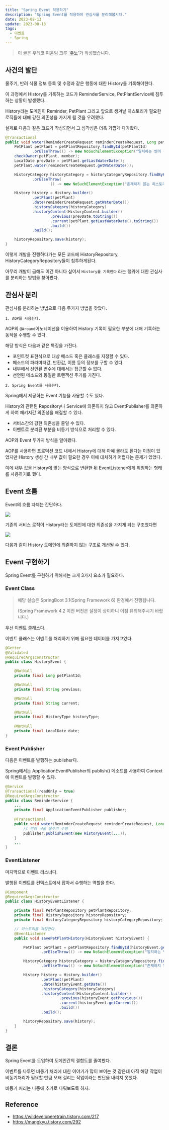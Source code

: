 ```yaml
---
title: "Spring Event 적용하기"
description: "Spring Event를 적용하여 관심사를 분리해봅시다."
date: 2023-08-13
update: 2023-08-13
tags:
  - 이벤트
  - Spring
---
```


> 이 글은 우테코 피움팀 크루 '[주노](https://github.com/Choi-JJunho)'가 작성했습니다.

## 사건의 발단

물주기, 반려 식물 정보 등록 및 수정과 같은 행동에 대한 History를 기록해야한다.

이 과정에서 History를 기록하는 코드가 ReminderService, PetPlantService에 침투하는 상황이 발생했다.

History라는 도메인이 Reminder, PetPlant 그리고 앞으로 생겨날 히스토리가 필요한 로직들에 대해 강한 의존성을 가지게 될 것을 우려했다.

실제로 다음과 같은 코드가 작성되면서 그 심각성은 더욱 가깝게 다가왔다.

```java
@Transactional
public void water(ReminderCreateRequest reminderCreateRequest, Long petPlantId, Member member) {
    PetPlant petPlant = petPlantRepository.findById(petPlantId)
            .orElseThrow(() -> new NoSuchElementException("일치하는 반려 식물이 존재하지 않습니다. id: " + petPlantId));
    checkOwner(petPlant, member);
    LocalDate prevDate = petPlant.getLastWaterDate();
    petPlant.water(reminderCreateRequest.getWaterDate());

    HistoryCategory historyCategory = historyCategoryRepository.findByHistoryType(HistoryType.LAST_WATER_DATE)
            .orElseThrow(
                    () -> new NoSuchElementException("존재하지 않는 히스토리 타입입니다. type: " + HistoryType.LAST_WATER_DATE));

    History history = History.builder()
            .petPlant(petPlant)
            .date(reminderCreateRequest.getWaterDate())
            .historyCategory(historyCategory)
            .historyContent(HistoryContent.builder()
                    .previous(prevDate.toString())
                    .current(petPlant.getLastWaterDate().toString())
                    .build())
            .build();

    historyRepository.save(history);
}
```

이렇게 개발을 진행하다가는 모든 코드에 HistoryRepository, HistoryCategoryRepository들이 침투하게된다.

아무리 개발이 급해도 이건 아니다 싶어서 `History를 기록한다` 라는 행위에 대한 관심사를 분리하는 방법을 찾아봤다.

## 관심사 분리

관심사를 분리하는 방법으로 다음 두가지 방법을 찾았다.

`1. AOP를 사용한다.`

AOP의 `@Around`어노테이션을 이용하여 History 기록이 필요한 부분에 대해 기록하는 동작을 수행할 수 있다.

해당 방식은 다음과 같은 특징을 가진다.

- 포인트컷 표현식으로 대상 메소드 혹은 클래스를 지정할 수 있다.
- 메소드의 파라미터값, 반환값, 이름 등의 정보를 구할 수 있다.
- 내부에서 선언된 변수에 대해서는 접근할 수 없다.
- 선언된 메소드와 동일한 트랜잭션 주기를 가진다.

`2. Spring Event를 사용한다.`

Spring에서 제공하는 Event 기능을 사용할 수도 있다.

History와 관련된 Repository나 Service에 의존하지 않고 EventPublisher를 의존하게 하여 패키지간 의존성을 해결할 수 있다.

- 서비스간의 강한 의존성을 줄일 수 있다.
- 이벤트로 분리된 부분을 비동기 방식으로 처리할 수 있다.

AOP와 Event 두가지 방식을 알아봤다.

AOP를 사용하면 프로덕션 코드 내에서 History에 대해 아예 몰라도 된다는 이점이 있었지만 History 생성 간 내부 값이 필요한 경우 이에 대처하기 어렵다는 문제가 있었다.

이에 내부 값을 History에 맞는 양식으로 변환한 뒤 EventListener에게 위임하는 형태를 사용하기로 했다.

## Event 흐름

Event의 흐름 자체는 간단하다.

![](.index_images/5ba5ff42.png)

기존의 서비스 로직이 History라는 도메인에 대한 의존성을 가지게 되는 구조였다면

![](.index_images/aebfae33.png)

다음과 같이 History 도메인에 의존하지 않는 구조로 개선될 수 있다.

## Event 구현하기

Spring Event를 구현하기 위해서는 크게 3가지 요소가 필요하다.

### Event Class

> 해당 실습은 SpringBoot 3.1(Spring Framework 6) 환경에서 진행됩니다. 
> 
> (Spring Framework 4.2 이전 버전은 설정이 상이하니 이점 유의해주시기 바랍니다.)

우선 이벤트 클래스다.

이벤트 클래스는 이벤트를 처리하기 위해 필요한 데이터를 가지고있다.

```java
@Getter
@Validated
@RequiredArgsConstructor
public class HistoryEvent {

    @NotNull
    private final Long petPlantId;

    @NotNull
    private final String previous;

    @NotNull
    private final String current;

    @NotNull
    private final HistoryType historyType;
    
    @NotNull
    private final LocalDate date;
}
```

### Event Publisher

다음은 이벤트를 발행하는 publisher다.

Spring에서는 ApplicationEventPublisher의 publish() 메소드를 사용하여 Context에 이벤트를 발행할 수 있다.

```java
@Service
@Transactional(readOnly = true)
@RequiredArgsConstructor
public class ReminderService {
    ...
    private final ApplicationEventPublisher publisher;
    
    @Transactional
    public void water(ReminderCreateRequest reminderCreateRequest, Long petPlantId, Member member) {
        // 반려 식물 물주기 수행
        publisher.publishEvent(new HistoryEvent(...));
    }
    ...
}
```

### EventListener

마지막으로 이벤트 리스너다.

발행된 이벤트를 컨텍스트에서 잡아서 수행하는 역할을 한다.

```java
@Component
@RequiredArgsConstructor
public class HistoryEventListener {

    private final PetPlantRepository petPlantRepository;
    private final HistoryRepository historyRepository;
    private final HistoryCategoryRepository historyCategoryRepository;

    // 히스토리를 저장한다.
    @EventListener
    public void savePetPlantHistory(HistoryEvent historyEvent) {

        PetPlant petPlant = petPlantRepository.findById(historyEvent.getPetPlantId())
                .orElseThrow(() -> new NoSuchElementException("일치하는 반려 식물이 존재하지 않습니다. id: " + historyEvent.getPetPlantId()));

        HistoryCategory historyCategory = historyCategoryRepository.findByHistoryType(historyEvent.getHistoryType())
                .orElseThrow(() -> new NoSuchElementException("존재하지 않는 히스토리 타입입니다. type: " + historyEvent.getHistoryType()));

        History history = History.builder()
                .petPlant(petPlant)
                .date(historyEvent.getDate())
                .historyCategory(historyCategory)
                .historyContent(HistoryContent.builder()
                        .previous(historyEvent.getPrevious())
                        .current(historyEvent.getCurrent())
                        .build())
                .build();

        historyRepository.save(history);
    }
}
```

## 결론

Spring Event를 도입하여 도메인간의 결합도를 줄여봤다.

이벤트를 다루면 비동기 처리에 대한 이야기가 많이 보이는 것 같은데 아직 해당 작업이 비동기처리가 필요할 만큼 오래 걸리는 작업이라는 판단을 내리지 못했다.

비동기 처리는 나중에 추가로 다뤄보도록 하자.

## Reference

- https://wildeveloperetrain.tistory.com/217
- https://mangkyu.tistory.com/292
